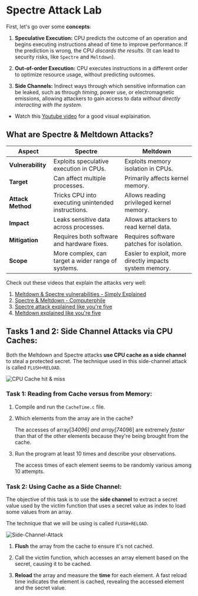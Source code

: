 # Spectre Attack Lab

First, let's go over some **concepts**:

1. **Speculative Execution:** CPU predicts the outcome of an operation and begins executing instructions ahead of time to improve performance. If the prediction is wrong, the CPU *discards the results.* (It can lead to security risks, like `Spectre` and `Meltdown`).

2. **Out-of-order Execution:** CPU executes instructions in a different order to optimize resource usage, without predicting outcomes.

3. **Side Channels:** Indirect ways through which sensitive information can be leaked, such as through *timing*, power use, or electromagnetic emissions, allowing attackers to gain access to data *without directly interacting with the system.*

- Watch this [Youtube video](https://youtu.be/syAdX44pokE?si=l5CXhKV4GIKLq6iF) for a good visual explaination.

## What are Spectre & Meltdown Attacks?
| **Aspect**| **Spectre**| **Meltdown**|
|-----|-----|-----|
| **Vulnerability**     | Exploits speculative execution in CPUs.    | Exploits memory isolation in CPUs.      |
| **Target**            | Can affect multiple processes.            | Primarily affects kernel memory.        |
| **Attack Method**     | Tricks CPU into executing unintended instructions. | Allows reading privileged kernel memory. |
| **Impact**            | Leaks sensitive data across processes.    | Allows attackers to read kernel data.   |
| **Mitigation**        | Requires both software and hardware fixes. | Requires software patches for isolation.|
| **Scope**             | More complex, can target a wider range of systems. | Easier to exploit, more directly impacts system memory. |

Check out these videos that explain the attacks very well: 
1. [Meltdown & Spectre vulnerabilities - Simply Explained](https://youtu.be/bs0xswK0eZk?si=TqQPM8AXiF7c8ty_)
2. [Spectre & Meltdown - Computerphile](https://youtu.be/I5mRwzVvFGE?si=fWR-EvfntkoAs7MK)
3. [Spectre attack explained like you're five](https://youtu.be/q3-xCvzBjGs?si=JGkivo4Ve6gdYRwL)
4. [Meltdown explained like you're five](https://youtu.be/JSqDqNysycQ?si=xuaS4rGSKK-GHHXH)

## Tasks 1 and 2: Side Channel Attacks via CPU Caches: 
Both the Meltdown and Spectre attacks **use CPU cache as a side channel** to steal a protected secret. The technique used in this side-channel attack is called `FLUSH+RELOAD`.

![CPU Cache hit & miss](https://github.com/moooninjune/SEED-labs/blob/cca8d6b2b747d2d3b4be1f9681d3da227fc873b9/images/lab5-CPU-Cache.jpg)

### Task 1: Reading from Cache versus from Memory:
1. Compile and run the `CacheTime.c` file.

2. Which elements from the array are in the cache?

    The accesses of array[3*4096] and array[7*4096] are extremely *faster* than that of the other elements because they're being brought from the cache.

3. Run the program at least 10 times and describe your observations.

    The access times of each element seems to be randomly various among 10 attempts.


### Task 2: Using Cache as a Side Channel:
The objective of this task is to use the **side channel** to extract a secret value used by the victim function that uses a secret value as index to load some values from an array.

The technique that we will be using is called `FLUSH+RELOAD`.

![Side-Channel-Attack](https://github.com/moooninjune/SEED-labs/blob/f4bce5cd3b29ddd107bbcd313205e83f8793b04a/images/lab5-sidechannel-attack.jpg)

1. **Flush** the array from the cache to ensure it's not cached.

2. Call the victim function, which accesses an array element based on the secret, causing it to be cached.

3. **Reload** the array and measure the **time** for each element. A fast reload time indicates the element is cached, revealing the accessed element and the secret value.


